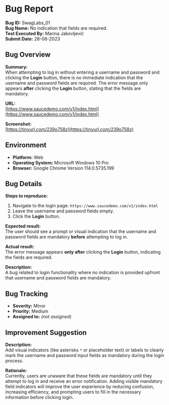 # Bug Report

**Bug ID:** SwagLabs_01  
**Bug Name:** No indication that fields are required.  
**Test Executed By:** Marina Jakovljević  
**Submit Date:** 28-06-2023  

## Bug Overview

**Summary:**  
When attempting to log in without entering a username and password and clicking the **Login** button, there is no immediate indication that the username and password fields are required. The error message only appears **after** clicking the **Login** button, stating that the fields are mandatory.

**URL:**  
[https://www.saucedemo.com/v1/index.html](https://www.saucedemo.com/v1/index.html)

**Screenshot:**  
[https://tinyurl.com/239o758z](https://tinyurl.com/239o758z)

## Environment

- **Platform:** Web  
- **Operating System:** Microsoft Windows 10 Pro  
- **Browser:** Google Chrome Version 114.0.5735.199  

## Bug Details

**Steps to reproduce:**  
1. Navigate to the login page: `https://www.saucedemo.com/v1/index.html`  
2. Leave the username and password fields empty.  
3. Click the **Login** button.

**Expected result:**  
The user should see a prompt or visual indication that the username and password fields are mandatory **before** attempting to log in.

**Actual result:**  
The error message appears **only after** clicking the **Login** button, indicating the fields are required.

**Description:**  
A bug related to login functionality where no indication is provided upfront that username and password fields are mandatory.

## Bug Tracking

- **Severity:** Minor  
- **Priority:** Medium  
- **Assigned to:** *(not assigned)*  

## Improvement Suggestion

**Description:**  
Add visual indicators (like asterisks `*` or placeholder text) or labels to clearly mark the username and password input fields as mandatory during the login process.

**Rationale:**  
Currently, users are unaware that these fields are mandatory until they attempt to log in and receive an error notification. Adding visible mandatory field indicators will improve the user experience by reducing confusion, increasing efficiency, and prompting users to fill in the necessary information before clicking login.
